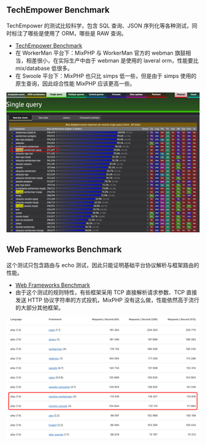 ## TechEmpower Benchmark

TechEmpower 的测试比较科学，包含 SQL 查询、JSON 序列化等各种测试，同时标注了哪些是使用了 ORM，哪些是 RAW 查询。

- [TechEmpower Benchmark](https://www.techempower.com/benchmarks/#section=test&runid=1922b097-2d7f-413c-be21-9571c8302734&hw=ph&test=db&l=yyku7z-e7&a=2)
- 在 WorkerMan 平台下：MixPHP 与 WorkerMan 官方的 webman 旗鼓相当，相差很小，在实际生产中由于 webman 是使用的 laveral orm，性能要比 mix/database 低很多。
- 在 Swoole 平台下：MixPHP 也只比 simps 低一些，但是由于 simps 使用的原生查询，因此综合性能 MixPHP 应该更高一些。

![techempower-benchmark.png](images/techempower-benchmark.png)

## Web Frameworks Benchmark

这个测试只包含路由与 echo 测试，因此只能证明基础平台协议解析与框架路由的性能。

- [Web Frameworks Benchmark](https://web-frameworks-benchmark.netlify.app/result?l=php)
- 由于这个测试的规则特性，有些框架采用 TCP 直接解析请求参数、TCP 直接发送 HTTP 协议字符串的方式投机，MixPHP 没有这么做，性能依然高于流行的大部分其他框架。

![web-frameworks-benchmark.png](images/web-frameworks-benchmark.png)
